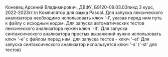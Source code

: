 Коневец Арсений Владимирович, ДВФУ, Б9120-09.03.03пикд 3 курс, 2022-2023гг.\n
Компилятор для языка Pascal.
Для запуска лексического анализатора необходимо использовать ключ '-l', указав перед ним путь к файлу с исходным кодом.
Для запуска автоматических тестов лексического анализатора нужен ключ '-lt'.
Для запуска синтаксического анализатора простых выражений нужно использовать ключ '-e' с файлом перед ним, для запуска тестов - ключ '-et'
Для запуска синтаксического анализатор используется ключ '-s' ('-st' для тестов)
